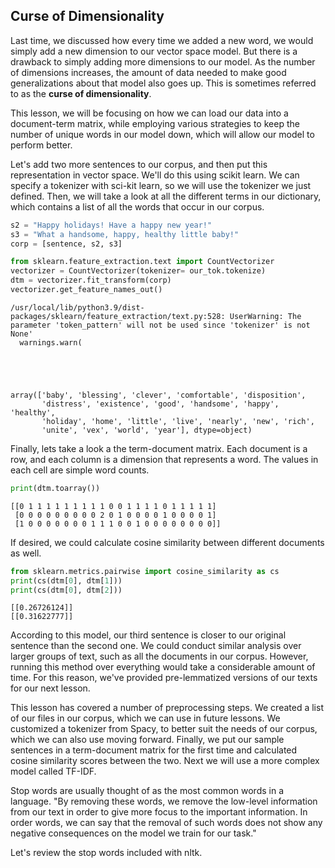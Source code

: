 ## Curse of Dimensionality

Last time, we discussed how every time we added a new word, we would simply add a new dimension to our vector space model. But there is a drawback to simply adding more dimensions to our model. As the number of dimensions increases, the amount of data needed to make good generalizations about that model also goes up. This is sometimes referred to as the **curse of dimensionality**.

This lesson, we will be focusing on how we can load our data into a document-term matrix, while employing various strategies to keep the number of unique words in our model down, which will allow our model to perform better.


Let's add two more sentences to our corpus, and then put this representation in vector space. We'll do this using scikit learn. We can specify a tokenizer with sci-kit learn, so we will use the tokenizer we just defined. Then, we will take a look at all the different terms in our dictionary, which contains a list of all the words that occur in our corpus.

```python
s2 = "Happy holidays! Have a happy new year!"
s3 = "What a handsome, happy, healthy little baby!"
corp = [sentence, s2, s3] 

from sklearn.feature_extraction.text import CountVectorizer
vectorizer = CountVectorizer(tokenizer= our_tok.tokenize)
dtm = vectorizer.fit_transform(corp)
vectorizer.get_feature_names_out()

```

    /usr/local/lib/python3.9/dist-packages/sklearn/feature_extraction/text.py:528: UserWarning: The parameter 'token_pattern' will not be used since 'tokenizer' is not None'
      warnings.warn(





    array(['baby', 'blessing', 'clever', 'comfortable', 'disposition',
           'distress', 'existence', 'good', 'handsome', 'happy', 'healthy',
           'holiday', 'home', 'little', 'live', 'nearly', 'new', 'rich',
           'unite', 'vex', 'world', 'year'], dtype=object)

Finally, lets take a look a the term-document matrix. Each document is a row, and each column is a dimension that represents a word. The values in each cell are simple word counts.

```python
print(dtm.toarray())
```

    [[0 1 1 1 1 1 1 1 1 1 0 0 1 1 1 1 0 1 1 1 1 1]
     [0 0 0 0 0 0 0 0 0 2 0 1 0 0 0 0 1 0 0 0 0 1]
     [1 0 0 0 0 0 0 0 1 1 1 0 0 1 0 0 0 0 0 0 0 0]]

If desired, we could calculate cosine similarity between different documents as well.

```python
from sklearn.metrics.pairwise import cosine_similarity as cs
print(cs(dtm[0], dtm[1]))
print(cs(dtm[0], dtm[2]))

```

    [[0.26726124]]
    [[0.31622777]]

According to this model, our third sentence is closer to our original sentence than the second one. We could conduct similar analysis over larger groups of text, such as all the documents in our corpus. However, running this method over everything would take a considerable amount of time. For this reason, we've provided pre-lemmatized versions of our texts for our next lesson.

This lesson has covered a number of preprocessing steps. We created a list of our files in our corpus, which we can use in future lessons. We customized a tokenizer from Spacy, to better suit the needs of our corpus, which we can also use moving forward. Finally, we put our sample sentences in a term-document matrix for the first time and calculated cosine similarity scores between the two. Next we will use a more complex model called TF-IDF.




Stop words are usually thought of as the most common words in a language.
"By removing these words, we remove the low-level information from our text in order to give more focus to the important information. In order words, we can say that the removal of such words does not show any negative consequences on the model we train for our task."



Let's review the stop words included with nltk.
